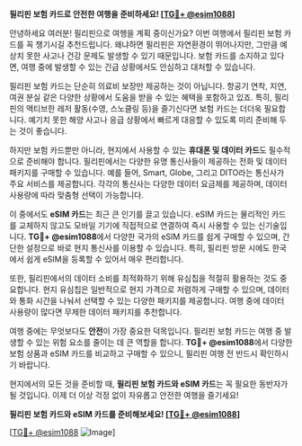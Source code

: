 **필리핀 보험 카드로 안전한 여행을 준비하세요! [[TG💪+ @esim1088](https://t.me/s/esim1088)]**

안녕하세요 여러분! 필리핀으로 여행을 계획 중이신가요? 이번 여행에서 필리핀 보험 카드를 꼭 챙기시길 추천드립니다. 왜냐하면 필리핀은 자연환경이 뛰어나지만, 그만큼 예상치 못한 사고나 건강 문제도 발생할 수 있기 때문입니다. 보험 카드를 소지하고 있다면, 여행 중에 발생할 수 있는 긴급 상황에서도 안심하고 대처할 수 있습니다.

필리핀 보험 카드는 단순히 의료비 보장만 제공하는 것이 아닙니다. 항공기 연착, 지연, 여권 분실 같은 다양한 상황에서 도움을 받을 수 있는 혜택을 포함하고 있죠. 특히, 필리핀의 액티브한 레저 활동(수영, 스노클링 등)을 즐기신다면 보험 카드는 더더욱 필요합니다. 예기치 못한 해양 사고나 응급 상황에서 빠르게 대응할 수 있도록 미리 준비해 두는 것이 좋습니다.

하지만 보험 카드뿐만 아니라, 현지에서 사용할 수 있는 **휴대폰 및 데이터 카드**도 필수적으로 준비해야 합니다. 필리핀에서는 다양한 유명 통신사들이 제공하는 전화 및 데이터 패키지를 구매할 수 있습니다. 예를 들어, Smart, Globe, 그리고 DITO라는 통신사가 주요 서비스를 제공합니다. 각각의 통신사는 다양한 데이터 요금제를 제공하며, 데이터 사용량에 따라 맞춤형 선택이 가능합니다.

이 중에서도 **eSIM 카드**는 최근 큰 인기를 끌고 있습니다. eSIM 카드는 물리적인 카드를 교체하지 않고도 모바일 기기에 직접적으로 연결하여 즉시 사용할 수 있는 신기술입니다. **TG💪+ @esim1088**에서 다양한 국가의 eSIM 카드를 쉽게 구매할 수 있으며, 간단한 설정으로 바로 현지 통신사를 이용할 수 있습니다. 특히, 필리핀 방문 시에도 한국에서 쉽게 eSIM을 등록할 수 있어서 매우 편리합니다.

또한, 필리핀에서의 데이터 소비를 최적화하기 위해 유심칩을 적절히 활용하는 것도 중요합니다. 현지 유심칩은 일반적으로 현지 가격으로 저렴하게 구매할 수 있으며, 데이터와 통화 시간을 나눠서 선택할 수 있는 다양한 패키지를 제공합니다. 여행 중에 데이터 사용량이 많다면 무제한 데이터 패키지를 추천합니다.

여행 중에는 무엇보다도 **안전**이 가장 중요한 덕목입니다. 필리핀 보험 카드는 여행 중 발생할 수 있는 위험 요소를 줄이는 데 큰 역할을 합니다. **TG💪+ @esim1088**에서 다양한 보험 상품과 eSIM 카드를 비교하고 구매할 수 있으니, 필리핀 여행 전 반드시 확인하시기 바랍니다. 

현지에서의 모든 것을 준비할 때, **필리핀 보험 카드와 eSIM 카드**는 꼭 필요한 동반자가 될 것입니다. 이제 더 이상 걱정 없이 자유롭고 안전한 여행을 즐기세요!

**필리핀 보험 카드와 eSIM 카드를 준비해보세요! [[TG💪+ @esim1088](https://t.me/s/esim1088)]**

[[TG💪+ @esim1088](https://t.me/s/esim1088) ![Image](https://i.postimg.cc/Y0z9fWf4/image.png)]